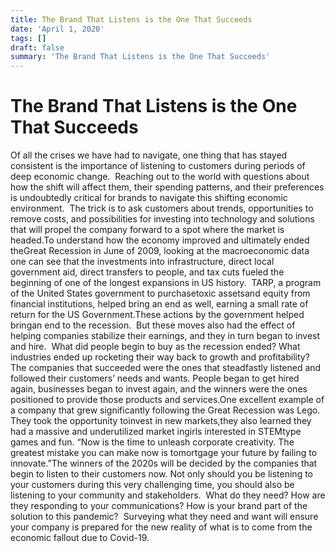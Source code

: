 ```yaml
---
title: The Brand That Listens is the One That Succeeds
date: 'April 1, 2020'
tags: []
draft: false
summary: 'The Brand That Listens is the One That Succeeds'
---
```


# The Brand That Listens is the One That Succeeds

Of all the crises we have had to navigate, one thing that has stayed consistent is the importance of listening to customers during periods of deep economic change.  Reaching out to the world with questions about how the shift will affect them, their spending patterns, and their preferences is undoubtedly critical for brands to navigate this shifting economic environment.  The trick is to ask customers about trends, opportunities to remove costs, and possibilities for investing into technology and solutions that will propel the company forward to a spot where the market is headed.To understand how the economy improved and ultimately ended theGreat Recession in June of 2009, looking at the macroeconomic data one can see that the investments into infrastructure, direct local government aid, direct transfers to people, and tax cuts fueled the beginning of one of the longest expansions in US history.  TARP, a program of the United States government to purchasetoxic assetsand equity from financial institutions, helped bring an end as well, earning a small rate of return for the US Government.These actions by the government helped bringan end to the recession.  But these moves also had the effect of helping companies stabilize their earnings, and they in turn began to invest and hire.  What did people begin to buy as the recession ended? What industries ended up rocketing their way back to growth and profitability? The companies that succeeded were the ones that steadfastly listened and followed their customers’ needs and wants. People began to get hired again, businesses began to invest again, and the winners were the ones positioned to provide those products and services.One excellent example of a company that grew significantly following the Great Recession was Lego.  They took the opportunity toinvest in new markets,they also learned they had a massive and underutilized market ingirls interested in STEMtype games and fun. “Now is the time to unleash corporate creativity. The greatest mistake you can make now is tomortgage your future by failing to innovate.”The winners of the 2020s will be decided by the companies that begin to listen to their customers now. Not only should you be listening to your customers during this very challenging time, you should also be listening to your community and stakeholders.  What do they need? How are they responding to your communications? How is your brand part of the solution to this pandemic?  Surveying what they need and want will ensure your company is prepared for the new reality of what is to come from the economic fallout due to Covid-19.
